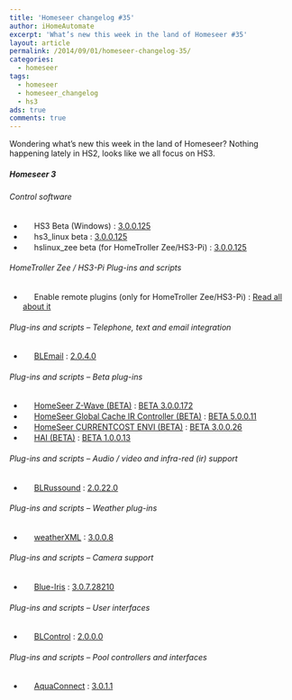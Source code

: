 ```yaml
---
title: 'Homeseer changelog #35'
author: iHomeAutomate
excerpt: 'What’s new this week in the land of Homeseer #35'
layout: article
permalink: /2014/09/01/homeseer-changelog-35/
categories:
  - homeseer
tags:
  - homeseer
  - homeseer_changelog
  - hs3
ads: true
comments: true  
---
```

Wondering what’s new this week in the land of Homeseer? Nothing happening lately in HS2, looks like we all focus on HS3.

##### Homeseer 3

###### Control software

  * <img src="http://homeseer.com/updates3/icons/Plug-In.gif" width="16" height="16" /> HS3 Beta (Windows) : [3.0.0.125][1]
  * <img src="http://homeseer.com/updates3/icons/Plug-In.gif" width="16" height="16" /> hs3_linux beta : [3.0.0.125][2]
  * <img src="http://homeseer.com/updates3/icons/Plug-In.gif" width="16" height="16" /> hslinux_zee beta (for HomeTroller Zee/HS3-Pi) : [3.0.0.125][3]

###### HomeTroller Zee / HS3-Pi Plug-ins and scripts

  * <img src="http://homeseer.com/updates3/icons/Plug-In.gif" width="16" height="16" /> Enable remote plugins (only for HomeTroller Zee/HS3-Pi) : [Read all about it][4]

###### Plug-ins and scripts &#8211; Telephone, text and email integration

  * <img src="http://bladeplugins.no-ip.org/plugins/Homeseer3/BladeLogo.gif" width="16" height="16" /> [BLEmail][5] : [2.0.4.0][6]

###### Plug-ins and scripts &#8211; Beta plug-ins

  * <img src="http://homeseer.com/updates3/icons/Plug-In.gif" width="16" height="16" /> [HomeSeer Z-Wave (BETA)][7] : [BETA 3.0.0.172][8]
  * <img src="http://homeseer.com/updates3/icons/Plug-In.gif" width="16" height="16" /> [HomeSeer Global Cache IR Controller (BETA)][9] : [BETA 5.0.0.11][10]
  * <img src="http://homeseer.com/updates3/icons/Plug-In.gif" width="16" height="16" /> [HomeSeer CURRENTCOST ENVI (BETA)][11] : [BETA 3.0.0.26][12]
  * <img src="http://homeseer.com/updates3/icons/HAI.png" width="16" height="16" /> [HAI (BETA)][13] : [BETA 1.0.0.13][14]

###### Plug-ins and scripts &#8211; Audio / video and infra-red (ir) support

  * <img src="http://bladeplugins.no-ip.org/plugins/Homeseer3/BladeLogo.gif" width="16" height="16" /> [BLRussound][15] : [2.0.22.0][16]

###### Plug-ins and scripts &#8211; Weather plug-ins

  * <img src=" http://dl.dropbox.com/u/52503545/HS3/weatherXML/sun.gif" width="16" height="16" /> [weatherXML][17] : [3.0.0.8][18]

###### Plug-ins and scripts &#8211; Camera support 

  * <img src=" http://www.highpeak.co.za/updates3/icons/BI.jpg" width="16" height="16" /> [Blue-Iris][19] : [3.0.7.28210][20]

###### Plug-ins and scripts &#8211; User interfaces

  * <img src="http://bladeplugins.no-ip.org/plugins/Homeseer3/BladeLogo.gif" width="16" height="16" /> [BLControl][21] : [2.0.0.0][22]

###### Plug-ins and scripts &#8211; Pool controllers and interfaces

  * <img src="http://www.kinggraphicdesign.com/homeseer/aquaconnect/AC_logo_32.png" width="16" height="16" /> [AquaConnect][23] : [3.0.1.1][24]

 [1]: http://homeseer.com/updates3/SetupHS3_3_0_0_125.exe "Download"
 [2]: http://homeseer.com/updates3/hs3_linux_3_0_0_125.tar.gz "Download"
 [3]: http://www.homeseer.com/updates3/hslinux_zee_3_0_0_125.tar.gz "Download"
 [4]: 2014/08/28/enable_remote_plugins_homeseer_zee_hs3pi/ "Read all about it"
 [5]: http://bladeplugins.no-ip.org/plugins/Homeseer3/BLEmail/BLEmail.htm
 [6]: http://bladeplugins.no-ip.org/plugins/Homeseer3/BLEmail/BLEmail_2-0-4-0.zip "Download"
 [7]: http://homeseer.com/updates3/descriptions/Z-Wave.htm
 [8]: http://homeseer.com/updates3/HSPI_ZWave_3.0.0.172.zip "Download"
 [9]: http://homeseer.com/updates3/descriptions/GlobalCache.htm
 [10]: http://homeseer.com/updates3/HSPI_GCIR_5_0_0_11.zip "Download"
 [11]: http://homeseer.com/updates3/descriptions/CurrentCost.htm
 [12]: http://homeseer.com/updates3/HSPI_CURRENTCOST_3_0_0_26.zip "Download"
 [13]: https://dl.dropboxusercontent.com/u/5041984/Pics/HAI%20Plugin/HAI_Plugin.html
 [14]: http://homeseer.com/updates3rd3/HAI_Plugin.1.0.0.13.zip "Download"
 [15]: http://bladeplugins.no-ip.org/plugins/Homeseer3/BLRussound/BLRussound.htm
 [16]: http://bladeplugins.no-ip.org/plugins/Homeseer3/BLRussound/BLRussound_2-0-22-0.zip "Download"
 [17]: http://dl.dropbox.com/u/52503545/HS3/weatherXML/weatherXML.htm
 [18]: http://dl.dropbox.com/u/52503545/HS3/weatherXML/weatherXML3008.zip "Download"
 [19]: http://www.highpeak.co.za/updates3/Blue-Iris_INFO.html
 [20]: http://www.highpeak.co.za/updates3/Blue-Iris_3.0.7.28210.ZIP "Download"
 [21]: http://bladeplugins.no-ip.org/plugins/Homeseer3/BLControl/BLControl.htm
 [22]: http://bladeplugins.no-ip.org/plugins/Homeseer3/BLControl/BLControl_2-0-0-0.zip "Download"
 [23]: http://www.kinggraphicdesign.com/homeseer/aquaconnect/AquaConnect.htm
 [24]: http://homeseer.com/updates3rd3/HSPI_AQUACONNECT_3_0_1_1.zip "Download"
